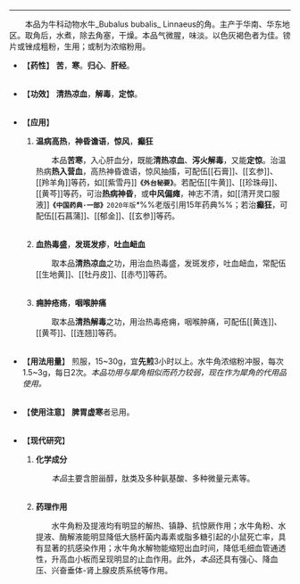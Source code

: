 ---

&emsp;&emsp;本品为牛科动物水牛_Bubalus bubalis_ Linnaeus的角。主产于华南、华东地区。取角后，水煮，除去角塞，干燥。本品气微腥，味淡。以色灰褐色者为佳。镑片或锉成粗粉，生用；或制为浓缩粉用。

- 【**药性**】
	**苦**，**寒**。**归心**、**肝经**。<br></br>

- 【**功效**】
	**清热凉血**，**解毒**，**定惊**。<br></br>

- 【**应用**】
	1. **温病高热**，**神昏谵语**，**惊风**，**癫狂**
		
		&emsp;&emsp;本品**苦寒**，入心肝血分，既能**清热凉血**、**泻火解毒**，又能**定惊**。治温热病**热入营血**，高热神昏谵语，惊风抽搐，可配伍[[石膏]]、[[玄参]]、[[羚羊角]]等药，如[[紫雪丹]]**`《外台秘要》`**。若配伍[[牛黄]]、[[珍珠母]]、[[黄芩]]等药，可治**热病神昏**，或**中风偏瘫**，神志不清，如[[清开灵口服液]]**`《中国药典·一部》`**`2020年版`<dfn>\*</dfn>%%老版引用15年药典%%；若治**癫狂**，可配伍[[石菖蒲]]、[[郁金]]、[[玄参]]等药。<br></br>
	
	2. **血热毒盛**，**发斑发疹**，**吐血衄血**
		
		&emsp;&emsp;取本品**清热凉血**之功，用治血热毒盛，发斑发疹，吐血衄血，常配伍[[生地黄]]、[[牡丹皮]]、[[赤芍]]等药。<br></br>
	
	3. **痈肿疮疡**，**咽喉肿痛**
		
		&emsp;&emsp;取本品**清热解毒**之功，用治热毒疮痈，咽喉肿痛，可配伍[[黄连]]、[[黄芩]]、[[连翘]]等药。<br></br>

- 【**用法用量**】
	煎服，15~30g，宜**先煎**3小时以上。水牛角浓缩粉冲服，每次1.5~3g，每日2次。<dfn>本品功用与犀角相似而药力较弱，现在作为犀角的代用品使用。</dfn><br></br>

- 【**使用注意**】
	**脾胃虚寒**者忌用。<br></br>

- 【**现代研究**】
	1. **化学成分**
		
		&emsp;&emsp;<dfn>本品</dfn>主要含胆甾醇，肽类及多种氨基酸、多种微量元素等。<br></br>
	
	2. **药理作用**
		
		&emsp;&emsp;水牛角粉及提液均有明显的解热、镇静、抗惊厥作用；水牛角粉、水提液、酶解液能明显降低大肠杆菌内毒素或脂多糖引起的小鼠死亡率，具有显著的抗感染作用；水牛角水解物能缩短出血时间，降低毛细血管通透性，升高血小板而呈现明显的止血作用。此外，<dfn>本品</dfn>还具有强心、降血压、兴奋垂体-肾上腺皮质系统等作用。